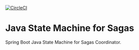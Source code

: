 [![CircleCI](https://dl.circleci.com/status-badge/img/gh/ctavera/mssc-ssm/tree/master.svg?style=svg)](https://dl.circleci.com/status-badge/redirect/gh/ctavera/mssc-ssm/tree/master)
# Java State Machine for Sagas

Spring Boot Java State Machine for Sagas Coordinator.
